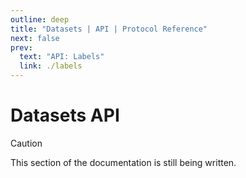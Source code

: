 ```yaml
---
outline: deep
title: "Datasets | API | Protocol Reference"
next: false
prev:
  text: "API: Labels"
  link: ./labels
---
```


# Datasets API

> [!CAUTION]
> This section of the documentation is still being written.
